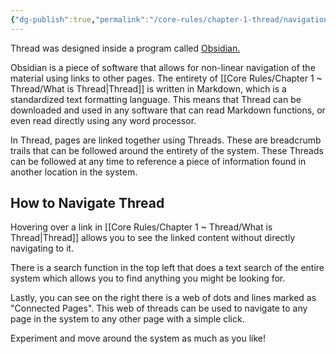 ```yaml
---
{"dg-publish":true,"permalink":"/core-rules/chapter-1-thread/navigation/"}
---
```


Thread was designed inside a program called [Obsidian.](https://obsidian.md/)

Obsidian is a piece of software that allows for non-linear navigation of the material using links to other pages. The entirety of [[Core Rules/Chapter 1 ~ Thread/What is Thread\|Thread]] is written in Markdown, which is a standardized text formatting language. This means that Thread can be downloaded and used in any software that can read Markdown functions, or even read directly using any word processor.

In Thread, pages are linked together using Threads. These are breadcrumb trails that can be followed around the entirety of the system. These Threads can be followed at any time to reference a piece of information found in another location in the system.
## How to Navigate Thread
Hovering over a link in [[Core Rules/Chapter 1 ~ Thread/What is Thread\|Thread]] allows you to see the linked content without directly navigating to it.

There is a search function in the top left that does a text search of the entire system which allows you to find anything you might be looking for.

Lastly, you can see on the right there is a web of dots and lines marked as "Connected Pages". This web of threads can be used to navigate to any page in the system to any other page with a simple click.

Experiment and move around the system as much as you like!